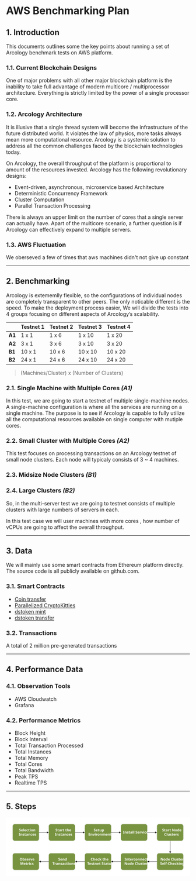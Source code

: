 # AWS Benchmarking Plan

## 1. Introduction

This documents outlines some the key points about running a set of Arcology benchmark tests on AWS platform.

### 1.1. Current Blockchain Designs

One of major problems with all other major blockchain platform is the inability to take full advantage of modern multicore / multiprocessor architecture. Everything is strictly limited by the power of a single processor core.

### 1.2. Arcology Architecture

It is illusive that a single thread system will become the infrastructure of the future distributed world. It violates the law of physics, more tasks always mean more computational resource. Arcology is a systemic solution to address all the common challenges faced by the blockchain technologies today.

On Arcology, the overall throughput of the platform is proportional to amount of the resources invested. Arcology has the following revolutionary designs:

- Event-driven, asynchronous, microservice based Architecture
- Deterministic Concurrency Framework
- Cluster Computation
- Parallel Transaction Processing

There is always an upper limit on the number of cores that a single server can actually have. Apart of the multicore scenario, a further question is if Arcology can effectively expand to multiple servers.

### 1.3. AWS Fluctuation

We oberseved a few of times that aws machines didn't not give up constant 


---

## 2. Benchmarking

 Arcology is extememlly flexible, so the configurations of individual nodes are completely transparent to other peers. The only noticable different is the speed. To make the deployment process easier, We will divide the tests into 4 groups focusing on different aspects of Arcology’s scalability.

| |Testnet 1 | Testnet 2  |Testnet 3  |Testnet 4  |
|---|---|---|---|---|
|**A1**  |  1 x 1    |1 x 6   | 1 x 10  |1 x 20   |
|**A2**  |  3 x 1    |3 x 6   | 3 x 10  |3 x 20   |
|**B1**  |  10 x 1   |10 x 6  | 10 x 10 |10 x 20  |
|**B2**  |  24 x 1   |24 x 6  | 24 x 10 |24 x 20  |

> (Machines/Cluster) x (Number of Clusters)

### 2.1. Single Machine with Multiple Cores *(A1)*

In this test, we are going to start a testnet of multiple single-machine nodes. A single-machine configuration is where all the services are running on a single machine. The purpose is to see if Arcology is capable to fully utilize all the computational resources available on single computer with mutiple cores.

### 2.2. Small Cluster with Multiple Cores *(A2)*

This test focuses on processing transactions on an Arcology testnet of small node clusters. Each node will typicaly consists of 3 ~ 4 machines.

### 2.3. Midsize Node Clusters *(B1)*

### 2.4. Large Clusters *(B2)*

So, in the multi-server test we are going to testnet consists of multiple clusters with large numbers of servers in each.

In this test case we will user machines with more cores , how number of vCPUs are going to affect the overall throughput.

---

## 3. Data

We will mainly use some smart contracts from Ethereum platform directly. The source code is all publicly available on github.com.

### 3.1. Smart Contracts

- [Coin transfer](https://github.com/arcology-network/parallel-coin-transfer)
- [Parallelized CryptoKitties](https://github.com/arcology-network/parallel-kitties)
- [dstoken mint](https://github.com/arcology-network/parallel-dstoken)
- [dstoken transfer](https://github.com/arcology-network/parallel-dstoken)

### 3.2. Transactions

A total of 2 million pre-generated transactions

---

## 4. Performance Data

### 4.1. Observation Tools

- AWS Cloudwatch
- Grafana

### 4.2. Performance Metrics

- Block Height
- Block Interval
- Total Transaction Processed
- Total Instances
- Total Memory
- Total Cores
- Total Bandwidth
- Peak TPS
- Realtime TPS

---

## 5. Steps

![alt text](./img/start-testnet.svg)
